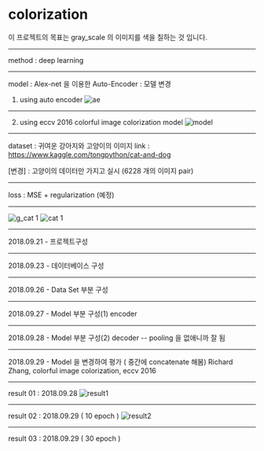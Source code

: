 # colorization 
이 프로젝트의 목표는 gray_scale 의 이미지를 색을 칠하는 것 입니다.
- - -
method : deep learning
- - -
model : Alex-net 을 이용한 Auto-Encoder : 모델 변경

1. using auto encoder
![ae](https://user-images.githubusercontent.com/18729104/45923771-f92f6f80-bf29-11e8-9142-7320ed0c8506.png)
***
2. using eccv 2016 colorful image colorization model
![model](https://user-images.githubusercontent.com/18729104/46243967-5f2d6280-c414-11e8-939e-82abad264b24.jpg)

- - -
dataset : 귀여운 강아지와 고양이의 이미지 link : https://www.kaggle.com/tongpython/cat-and-dog

[변경] : 고양이의 데이터만 가지고 실시 (6228 개의 이미지 pair)
***
loss : MSE + regularization (예정)
***
![g_cat 1](https://user-images.githubusercontent.com/18729104/45923723-88d41e80-bf28-11e8-8944-4450ebb0be21.jpg)
![cat 1](https://user-images.githubusercontent.com/18729104/45923706-12cfb780-bf28-11e8-8642-139ba7b07038.jpg)
- - -
2018.09.21 - 프로젝트구성
***
2018.09.23 - 데이터베이스 구성
* * *
2018.09.26 - Data Set 부분 구성
***
2018.09.27 - Model 부분 구성(1) encoder
***
2018.09.28 - Model 부분 구성(2) decoder -- pooling 을 없애니까 잘 됨
***
2018.09.29 - Model 을 변경하여 평가 ( 중간에 concatenate 해봄) Richard Zhang, colorful image colorization, eccv 2016
***
result 01 : 2018.09.28
![result1](https://user-images.githubusercontent.com/18729104/46208199-ee7b3d00-c364-11e8-8d40-7d2e3261aede.JPG)
***
result 02 : 2018.09.29 ( 10 epoch )
![result2](https://user-images.githubusercontent.com/18729104/46243968-62c0e980-c414-11e8-9d89-1513564e960a.png)
***
result 03 : 2018.09.29 ( 30 epoch )
